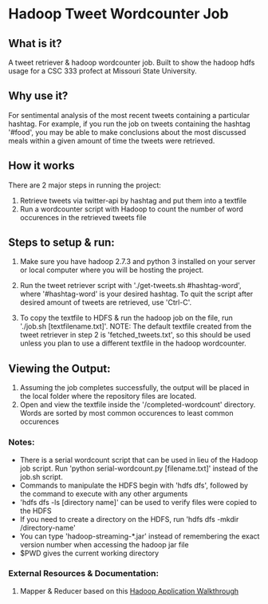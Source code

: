 # Hadoop Tweet Wordcounter Job

## What is it?

A tweet retriever & hadoop wordcounter job. Built to show the hadoop hdfs usage for a CSC 333 profect at Missouri State University.

## Why use it?

For sentimental analysis of the most recent tweets containing a particular hashtag. For example, if you run the job on tweets containing the hashtag '#food', you may be able to make conclusions about the most discussed meals within a given amount of time the tweets were retrieved. 

## How it works

There are 2 major steps in running the project: 
1. Retrieve tweets via twitter-api by hashtag and put them into a textfile
2. Run a wordcounter script with Hadoop to count the number of word occurences in the retrieved tweets file 

## Steps to setup & run:

1. Make sure you have hadoop 2.7.3 and python 3 installed on your server or local computer where you will be hosting the project.

2. Run the tweet retriever script with './get-tweets.sh #hashtag-word', where '#hashtag-word' is your desired hashtag. To quit the script after desired amount of tweets are retrieved, use 'Ctrl-C'. 

3. To copy the textfile to HDFS & run the hadoop job on the file, run './job.sh [textfilename.txt]'. NOTE: The default textfile created from the tweet retriever in step 2 is 'fetched_tweets.txt', so this should be used unless you plan to use a different textfile in the hadoop wordcounter.
	
## Viewing the Output:

1. Assuming the job completes successfully, the output will be placed in the local folder where the repository files are located.
2. Open and view the textfile inside the '/completed-wordcount' directory. Words are sorted by most common occurences to least common occurences 
	 
### Notes:
- There is a serial wordcount script that can be used in lieu of the Hadoop job script. Run 'python serial-wordcount.py [filename.txt]' instead of the job.sh script.
- Commands to manipulate the HDFS begin with 'hdfs dfs', followed by the command to execute with any other arguments
- 'hdfs dfs -ls [directory name]' can be used to verify files were copied to the HDFS
- If you need to create a directory on the HDFS, run 'hdfs dfs -mkdir /directory-name'
- You can type 'hadoop-streaming-*.jar' instead of remembering the exact version number when accessing the hadoop jar file
- $PWD gives the current working directory
	 
### External Resources & Documentation:
1. Mapper & Reducer based on this [Hadoop Application Walkthrough](http://www.glennklockwood.com/data-intensive/hadoop/streaming.html)
